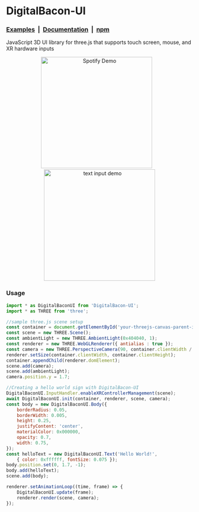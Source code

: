 # DigitalBacon-UI
### [Examples](https://kalegd.github.io/DigitalBacon-UI/) &nbsp;|	&nbsp;[Documentation](https://github.com/kalegd/DigitalBacon-UI/blob/main/docs/DigitalBacon-UI.md)	&nbsp;|	&nbsp;[npm](https://www.npmjs.com/package/digitalbacon-ui)

JavaScript 3D UI library for three.js that supports touch screen, mouse, and XR hardware inputs


<p align="center"><img src="/images/readme-text-input.gif" title="Spotify Demo" height="300"> &nbsp;&nbsp;&nbsp;<img src="/images/readme-spotify.gif" title="text input demo" height="300"></p>

### Usage
```javascript
import * as DigitalBaconUI from 'DigitalBacon-UI';
import * as THREE from 'three';

//sample three.js scene setup
const container = document.getElementById('your-threejs-canvas-parent-id');
const scene = new THREE.Scene();
const ambientLight = new THREE.AmbientLight(0x404040, 1);
const renderer = new THREE.WebGLRenderer({ antialias : true });
const camera = new THREE.PerspectiveCamera(90, container.clientWidth / container.clientHeight, 0.1, 1000);
renderer.setSize(container.clientWidth, container.clientHeight);
container.appendChild(renderer.domElement);
scene.add(camera);
scene.add(ambientLight);
camera.position.y = 1.7;

//Creating a hello world sign with DigitalBacon-UI
DigitalBaconUI.InputHandler.enableXRControllerManagement(scene);
await DigitalBaconUI.init(container, renderer, scene, camera);
const body = new DigitalBaconUI.Body({
    borderRadius: 0.05,
    borderWidth: 0.005,
    height: 0.25,
    justifyContent: 'center',
    materialColor: 0x000000,
    opacity: 0.7,
    width: 0.75,
});
const helloText = new DigitalBaconUI.Text('Hello World!',
    { color: 0xffffff, fontSize: 0.075 });
body.position.set(0, 1.7, -1);
body.add(helloText);
scene.add(body);

renderer.setAnimationLoop((time, frame) => {
    DigitalBaconUI.update(frame);
    renderer.render(scene, camera);
});
```
